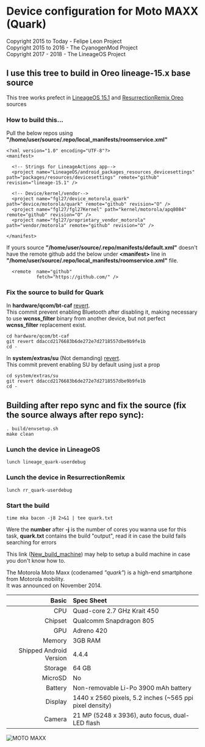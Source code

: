 # Device configuration for Moto MAXX (Quark)

Copyright 2015 to Today - Felipe Leon Project<br/>
Copyright 2015 to 2016 - The CyanogenMod Project<br/>
Copyright 2017 - 2018 - The LineageOS   Project

## I use this tree to build in Oreo lineage-15.x base source

This tree works prefect in [LineageOS 15.1](https://github.com/LineageOS/android/tree/lineage-15.1)
 and [ResurrectionRemix Oreo](https://github.com/ResurrectionRemix/platform_manifest/tree/oreo) sources

### How to build this...

Pull the below repos using **"/home/user/source/.repo/local_manifests/roomservice.xml"**

	<?xml version="1.0" encoding="UTF-8"?>
	<manifest>
	
	  <!-- Strings for LineageActions app-->
	  <project name="LineageOS/android_packages_resources_devicesettings" path="packages/resources/devicesettings" remote="github" revision="lineage-15.1" />
	
	  <!-- Device/kernel/vendor-->
	  <project name="fgl27/device_motorola_quark" path="device/motorola/quark" remote="github" revision="O" />
	  <project name="fgl27/fgl27Kernel" path="kernel/motorola/apq8084" remote="github" revision="O" />
	  <project name="fgl27/proprietary_vendor_motorola" path="vendor/motorola" remote="github" revision="O" />

	</manifest>

If yours source **"/home/user/source/.repo/manifests/default.xml"** doesn't have the remote github add the below under **<manifest\>** line in **"/home/user/source/.repo/local_manifests/roomservice.xml"** file.

	  <remote  name="github"
	           fetch="https://github.com/" />

### Fix the source to build for Quark

In **hardware/qcom/bt-caf** [revert](https://github.com/LineageOS/android_hardware_qcom_bt/commit/ddaccd2176683b6de272e7d2718557dbe9b9fe1b).<br/>
This commit prevent enabling Bluetooth after disabling it, making necessary to use **wcnss_filter** binary from another device, but not perfect **wcnss_filter** replacement exist.

	cd hardware/qcom/bt-caf
	git revert ddaccd2176683b6de272e7d2718557dbe9b9fe1b
	cd -

In **system/extras/su** (Not demanding) [revert](https://github.com/LineageOS/android_system_extras_su/commit/ae77c1a8aa19484d8d8196e55254f2c6f01d1aad).<br/>
This commit prevent enabling SU by default using just a prop

	cd system/extras/su
	git revert ddaccd2176683b6de272e7d2718557dbe9b9fe1b
	cd -

## Building after repo sync and fix the source (fix the source always after repo sync):

	. build/envsetup.sh 
	make clean

### Lunch the device in LineageOS

	lunch lineage_quark-userdebug

### Lunch the device in ResurrectionRemix

	lunch rr_quark-userdebug

### Start the build

	time mka bacon -j8 2>&1 | tee quark.txt

Were the **number** after **-j** is the number of cores you wanna use for this task, **quark.txt** contains the build "output", read it in case the build fails searching for errors

This link ([New_build_machine](https://github.com/fgl27/scripts/blob/master/etc/new_machine.md#apt-get-install-start)) may help to setup a build machine in case you don't know how to.

The Motorola Moto Maxx (codenamed _"quark"_) is a high-end smartphone from Motorola mobility.<br/>
It was announced on November 2014.

Basic   | Spec Sheet
-------:|:-------------------------
CPU     | Quad-core 2.7 GHz Krait 450
Chipset | Qualcomm Snapdragon 805
GPU     | Adreno 420
Memory  | 3GB RAM
Shipped Android Version | 4.4.4
Storage | 64 GB
MicroSD | No
Battery | Non-removable Li-Po 3900 mAh battery
Display | 1440 x 2560 pixels, 5.2 inches (~565 ppi pixel density)
Camera  | 21 MP (5248 x 3936), auto focus, dual-LED flash


![MOTO MAXX](https://raw.githubusercontent.com/fgl27/scripts/f45458e4bc40dcc6d71ed933d49dad01a3b63f4b/etc/images/moto-maxx.jpg "MOTO MAXX")
